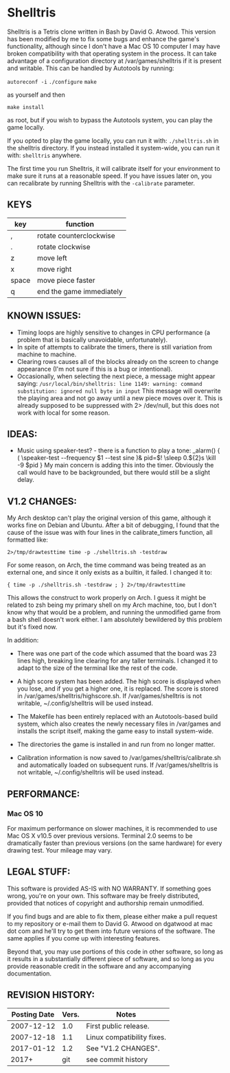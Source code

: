 
# Shelltris

Shelltris is a Tetris clone written in Bash by David G. Atwood.
This version has been modified by me to fix some bugs and enhance the
game's functionality, although since I don't have a Mac OS 10 computer
I may have broken compatibility with that operating system in the
process.
It can take advantage of a configuration directory at
/var/games/shelltris if it is present and writable.  This
can be handled by Autotools by running:

`autoreconf -i`
`./configure`
`make`

as yourself and then

`make install`

as root, but if you wish to bypass the Autotools system, you can
play the game locally.

If you opted to play the game locally, you can run it
with:
`./shelltris.sh`
in the shelltris directory. If you instead installed it system-wide, you
can run it with:
`shelltris`
anywhere.

The first time you run Shelltris, it will calibrate itself for your
environment to make sure it runs at a reasonable speed. If you have
issues later on, you can recalibrate by running Shelltris with the
`-calibrate`
parameter.

## KEYS

|key  |function                |
|-----|------------------------|
|,    |rotate counterclockwise |
|.    |rotate clockwise        |
|z    |move left               |
|x    |move right              |
|space|move piece faster       |
|q    |end the game immediately|


## KNOWN ISSUES:

* Timing loops are highly sensitive to changes in CPU performance (a problem
  that is basically unavoidable, unfortunately).
* In spite of attempts to calibrate the timers, there is still
  variation from machine to machine.
* Clearing rows causes all of the blocks already on the screen to change 
  appearance (I'm not sure if this is a bug or intentional).
* Occasionally, when selecting the next piece, a message might appear saying:
  `/usr/local/bin/shelltris: line 1149: warning: command substitution: ignored null byte in input`
  This message will overwrite the playing area and not go away until a new piece moves over it.
  This is already supposed to be suppressed with 2> /dev/null, but this does not work with local
  for some reason.

## IDEAS:

* Music using speaker-test? - there is a function to play a tone:
   _alarm() {
     ( \speaker-test --frequency $1 --test sine )&
     pid=$!
     \sleep 0.${2}s
     \kill -9 $pid
   }
  My main concern is adding this into the timer. Obviously the call
  would have to be backgrounded, but there would still be a slight
  delay.

## V1.2 CHANGES:

My Arch desktop can't play the original version of this game, although it works
fine on Debian and Ubuntu. After a bit of debugging, I found that the cause of
the issue was with four lines in the calibrate_timers function, all formatted
like:

`2>/tmp/drawtesttime time -p ./shelltris.sh -testdraw`

For some reason, on Arch, the time command was being treated as an external one,
and since it only exists as a builtin, it failed. I changed it to:

`{ time -p ./shelltris.sh -testdraw ; } 2>/tmp/drawtesttime`

This allows the construct to work properly on Arch. I guess it might be related
to zsh being my primary shell on my Arch machine, too, but I don't know why that
would be a problem, and running the unmodified game from a bash shell doesn't
work either. I am absolutely bewildered by this problem but it's fixed now.

In addition:

* There was one part of the code which assumed that the board was 23 lines high,
  breaking line clearing for any taller terminals. I changed it to adapt to the
  size of the terminal like the rest of the code.
  
* A high score system has been added. The high score is displayed when you lose,
  and if you get a higher one, it is replaced. The score is stored in
  /var/games/shelltris/highscore.sh. If /var/games/shelltris is not writable,
  ~/.config/shelltris will be used instead.

* The Makefile has been entirely replaced with an Autotools-based build system,
  which also creates the newly necessary files in /var/games and installs the
  script itself, making the game easy to install system-wide.

* The directories the game is installed in and run from no longer matter.

* Calibration information is now saved to /var/games/shelltris/calibrate.sh
  and automatically loaded on subsequent runs. If /var/games/shelltris is
  not writable, ~/.config/shelltris will be used instead.



## PERFORMANCE:

### Mac OS 10
For maximum performance on slower machines, it is recommended to use Mac OS X v10.5
over previous versions.  Terminal 2.0 seems to be dramatically faster than
previous versions (on the same hardware) for every drawing test.
Your mileage may vary.

## LEGAL STUFF:

This software is provided AS-IS with NO WARRANTY.  If something goes
wrong, you're on your own.  This software may be freely distributed,
provided that notices of copyright and authorship remain unmodified.

If you find bugs and are able to fix them, please either make a
pull request to my repository or e-mail them to David G. Atwood
on dgatwood at mac dot com and he'll try to get them into future versions
of the software.  The same applies if you come up with interesting
features.

Beyond that, you may use portions of this code in other software,
so long as it results in a substantially different piece of software,
and so long as you provide reasonable credit in the software and any
accompanying documentation.


## REVISION HISTORY:

|Posting Date|Vers.|Notes                     |
|------------|-----|--------------------------|
|2007-12-12  |1.0  |First public release.     |
|2007-12-18  |1.1  |Linux compatibility fixes.|
|2017-01-12  |1.2  |See "V1.2 CHANGES".       |
|2017+       |git  |see commit history        |
